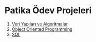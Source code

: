 # Patika Ödev Projeleri
1. [Veri Yapıları ve Algoritmalar](/data-structures-algorithms/README.md)
2. [Object Oriented Programming](/object-oriented-programming/README.md)
3. [SQL](/sql/README.md)